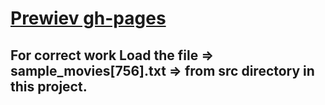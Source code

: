 # [Prewiev gh-pages](https://onefun1.github.io/movie-info-app-react/)

## For correct work Load the file => sample_movies[756].txt => from src directory in this project.
